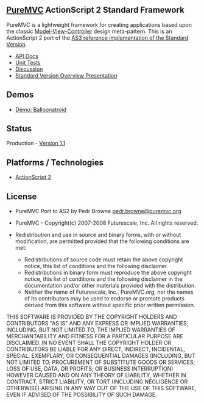 ## [PureMVC](http://puremvc.github.com/) ActionScript 2 Standard Framework
PureMVC is a lightweight framework for creating applications based upon the classic [Model-View-Controller](http://en.wikipedia.org/wiki/Model-view-controller) design meta-pattern. This is an ActionScript 2 port of the [AS3 reference implementation of the Standard Version](https://github.com/PureMVC/puremvc-as3-standard-framework/wiki). 

* [API Docs](http://darkstar.puremvc.org/content_header.html?url=http://puremvc.org/pages/docs/AS2/apidocs/frameset.html&desc=PureMVC%20API%20Docs:%20PureMVC%20Standard%20for%20ActionScript%202)
* [Unit Tests](https://github.com/PureMVC/puremvc-as2-standard-unittests/wiki)
* [Discussion](http://forums.puremvc.org/index.php?board=70.0)
* [Standard Version Overview Presentation](http://puremvc.tv/#P100)

## Demos
* [Demo: Balloonatroid](https://github.com/PureMVC/puremvc-as2-demo-flashlite-balloonatroid/wiki)

## Status
Production - [Version 1.1](https://github.com/PureMVC/puremvc-as2-standard-framework/blob/master/VERSION)

## Platforms / Technologies
* [ActionScript 2](http://en.wikipedia.org/wiki/ActionScript)

## License
* PureMVC Port to AS2 by Pedr Browne <pedr.browne@puremvc.org>
* PureMVC - Copyright(c) 2007-2008 Futurescale, Inc.
All rights reserved.

* Redistribution and use in source and binary forms, with or without modification, are permitted provided that the following conditions are met:

  * Redistributions of source code must retain the above copyright notice, this list of conditions and the following disclaimer.
  * Redistributions in binary form must reproduce the above copyright notice, this list of conditions and the following disclaimer in the documentation and/or other materials provided with the distribution.
  * Neither the name of Futurescale, Inc., PureMVC.org, nor the names of its contributors may be used to endorse or promote products derived from this software without specific prior written permission.

THIS SOFTWARE IS PROVIDED BY THE COPYRIGHT HOLDERS AND CONTRIBUTORS "AS IS" AND ANY EXPRESS OR IMPLIED WARRANTIES, INCLUDING, BUT NOT LIMITED TO, THE IMPLIED WARRANTIES OF MERCHANTABILITY AND FITNESS FOR A PARTICULAR PURPOSE ARE DISCLAIMED. IN NO EVENT SHALL THE COPYRIGHT HOLDER OR CONTRIBUTORS BE LIABLE FOR ANY DIRECT, INDIRECT, INCIDENTAL, SPECIAL, EXEMPLARY, OR CONSEQUENTIAL DAMAGES (INCLUDING, BUT NOT LIMITED TO, PROCUREMENT OF SUBSTITUTE GOODS OR SERVICES; LOSS OF USE, DATA, OR PROFITS; OR BUSINESS INTERRUPTION) HOWEVER CAUSED AND ON ANY THEORY OF LIABILITY, WHETHER IN CONTRACT, STRICT LIABILITY, OR TORT (INCLUDING NEGLIGENCE OR OTHERWISE) ARISING IN ANY WAY OUT OF THE USE OF THIS SOFTWARE, EVEN IF ADVISED OF THE POSSIBILITY OF SUCH DAMAGE.